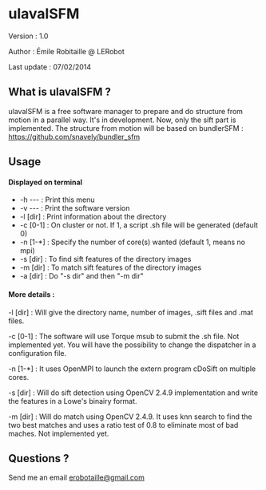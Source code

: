 ulavalSFM
=========

Version : 1.0

Author : Émile Robitaille @ LERobot

Last update : 07/02/2014

What is ulavalSFM ?
-------------------

ulavalSFM is a free software manager to prepare and do structure from motion in a parallel way. It's in development. Now, only the sift part is implemented. The structure from motion will be based on bundlerSFM : https://github.com/snavely/bundler_sfm 

Usage
-----

#### Displayed on terminal

* -h  ---      : Print this menu
* -v  ---      : Print the software version
* -l [dir]     : Print information about the directory
* -c [0-1]     : On cluster or not. If 1, a script .sh file will be generated (default 0)
* -n [1-*]     : Specify the number of core(s) wanted (default 1, means no mpi)
* -s [dir]     : To find sift features of the directory images
* -m [dir]     : To match sift features of the directory images
* -a [dir]     : Do "-s dir" and then "-m dir"

#### More details :

-l [dir] : Will give the directory name, number of images, .sift files and .mat files.

-c [0-1] : The software will use Torque msub to submit the .sh file. Not implemented yet. You will have the possibility to change the dispatcher in a configuration file.

-n [1-*] : It uses OpenMPI to launch the extern program cDoSift on multiple cores.

-s [dir] : Will do sift detection using OpenCV 2.4.9 implementation and write the features in a Lowe's binairy format.

-m [dir] : Will do match using OpenCV 2.4.9. It uses knn search to find the two best matches and uses a ratio test of 0.8 to eliminate most of bad maches. Not implemented yet.

Questions ? 
-----------

Send me an email
erobotaille@gmail.com









